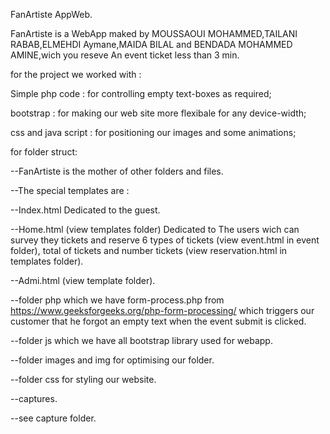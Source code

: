FanArtiste AppWeb.

FanArtiste is a WebApp maked by MOUSSAOUI MOHAMMED,TAILANI RABAB,ELMEHDI Aymane,MAIDA BILAL and BENDADA MOHAMMED AMINE,wich you reseve An event ticket less than 3 min.

for the project we worked with :

Simple php code : for controlling empty text-boxes as required;

bootstrap : for making our web site more flexibale for any device-width;

css and java script : for positioning our images and some animations;

for folder struct:

--FanArtiste is the mother of other folders and files.

--The special templates are :

--Index.html Dedicated to the guest.

--Home.html (view templates folder) Dedicated to The users wich can survey they tickets and reserve 6 types of tickets (view event.html in event folder), total of tickets and number tickets (view reservation.html in templates folder).

--Admi.html (view template folder).

--folder php which we have form-process.php from https://www.geeksforgeeks.org/php-form-processing/ which triggers our customer that he forgot an empty text when the event submit is clicked.

--folder js which we have all bootstrap library used for webapp.

--folder images and img for optimising our folder.

--folder css for styling our website.

--captures.

--see capture folder.

